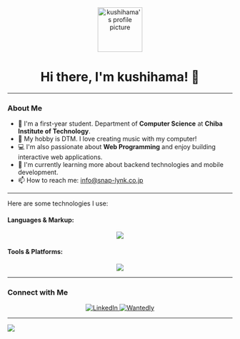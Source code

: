 <div align="center">
  <a href="https://github.com/k-kushihama">
    <img src="https://github.com/k-kushihama.png" width="100px" alt="kushihama's profile picture">
  </a>
  <h1>Hi there, I'm kushihama! 👋</h1>
</div>

---

### About Me

- 🏫 I'm a first-year student. Department of **Computer Science** at **Chiba Institute of Technology**.
- 🎵 My hobby is DTM. I love creating music with my computer!
- 💻 I'm also passionate about **Web Programming** and enjoy building interactive web applications.
- 🌱 I'm currently learning more about backend technologies and mobile development.
- 📫 How to reach me: [info@snap-lynk.co.jp](mailto:info@snap-lynk.co.jp)

---

Here are some technologies I use:

#### Languages & Markup:
<p align="center">
    <img src="https://skillicons.dev/icons?i=html,css,js,php,python,flutter" />
</p>

#### Tools & Platforms:
<p align="center">
    <img src="https://skillicons.dev/icons?i=vscode,git,github,docker,windows,ubuntu,mysql,nginx" />
</p>
</p></p>

---

### Connect with Me

<p align="center">
  <a href="https://www.linkedin.com/in/kushihama/" target="_blank" rel="noreferrer">
    <img src="https://img.shields.io/badge/LinkedIn-%230077B5.svg?&style=for-the-badge&logo=linkedin&logoColor=white" alt="LinkedIn"/>
  </a>
  <a href="https://www.wantedly.com/id/k_kushihama" target="_blank" rel="noreferrer">
    <img src="https://img.shields.io/badge/Wantedly-%230077B5.svg?&style=for-the-badge&logo=wantedly&logoColor=white" alt="Wantedly"/>
  </a>

</p>

---
<img align="left" src="https://github-readme-stats.vercel.app/api/top-langs/?username=k-kushihama" />

